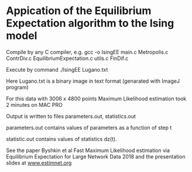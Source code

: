 # Appication of the Equilibrium Expectation algorithm to the Ising model

Compile by any C compiler, e.g.
gcc -o IsingEE  main.c Metropolis.c ContrDiv.c EquilibriumExpectation.c utils.c FinDif.c

Execute by command ./IsingEE Lugano.txt

Here Lugano.txt is a binary image in text format (genarated with ImageJ program)

For this data with 3006 x 4800 points Maximum Likelihood estimation took 2 minutes on MAC PRO

Output is written to files parameters.out, statistics.out

parameters.out contains values of parameters as a function of step t 

statistic.out contains values of statistics dz(t).

See the paper Byshkin et al Fast Maximum Likelihood estimation via Equilibrium Expectation for Large Network Data 2018 and the presentation slides at www.estimnet.org 
